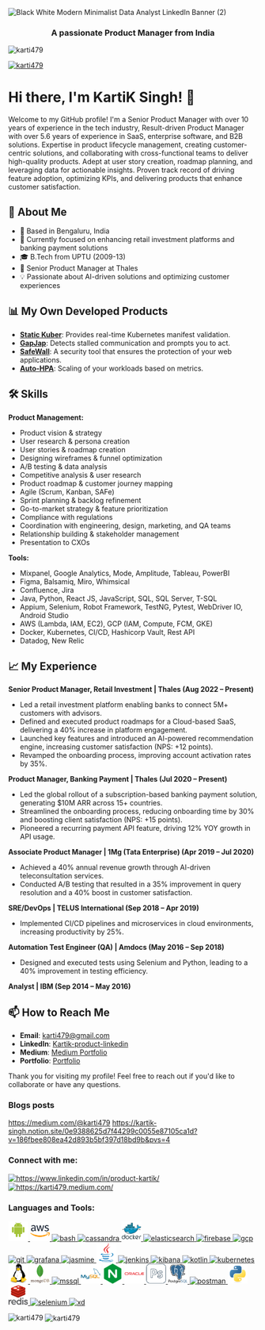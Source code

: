 ![Black   White Modern Minimalist Data Analyst LinkedIn Banner (2)](https://github.com/user-attachments/assets/8368247f-626a-4804-b662-4f2c3ebafd78)

<h3 align="center">A passionate Product Manager  from India</h3>

<p align="left"> <img src="https://komarev.com/ghpvc/?username=karti479&label=Profile%20views&color=0e75b6&style=flat" alt="karti479" /> </p>

<p align="left"> <a href="https://github.com/ryo-ma/github-profile-trophy"><img src="https://github-profile-trophy.vercel.app/?username=karti479" alt="karti479" /></a> </p>

# Hi there, I'm KartiK Singh! 👋

Welcome to my GitHub profile! I'm a Senior Product Manager with over 10 years of experience in the tech industry, Result-driven Product Manager with over 5.6 years of experience in SaaS, enterprise software, and B2B solutions. Expertise in product lifecycle management, creating customer-centric solutions, and collaborating with cross-functional teams to deliver high-quality products.
Adept at user story creation, roadmap planning, and leveraging data for actionable insights. Proven track record of driving feature adoption,
optimizing KPIs, and delivering products that enhance customer satisfaction.

## 🚀 About Me

- 📍 Based in Bengaluru, India
- 🌱 Currently focused on enhancing retail investment platforms and banking payment solutions
- 🎓 B.Tech from UPTU (2009-13)
- 💼 Senior Product Manager at Thales
- 💡 Passionate about AI-driven solutions and optimizing customer experiences

## 📊 My Own Developed Products 

- **[Static Kuber](https://marketplace.visualstudio.com/items?itemName=your-username.statickuber)**: Provides real-time Kubernetes manifest validation.
- **[GapJap](https://gapjap.netlify.app/)**: Detects stalled communication and prompts you to act.
- **[SafeWall](https://safewall.netlify.app/)**: A security tool that ensures the protection of your web applications.
- **[Auto-HPA](https://auto-hpa.netlify.app/about/)**: Scaling of your workloads based on metrics.

## 🛠️ Skills

**Product Management:**
- Product vision & strategy
- User research & persona creation
- User stories & roadmap creation
- Designing wireframes & funnel optimization
- A/B testing & data analysis
- Competitive analysis & user research
- Product roadmap & customer journey mapping
- Agile (Scrum, Kanban, SAFe)
- Sprint planning & backlog refinement
- Go-to-market strategy & feature prioritization
- Compliance with regulations
- Coordination with engineering, design, marketing, and QA teams
- Relationship building & stakeholder management
- Presentation to CXOs

**Tools:**
- Mixpanel, Google Analytics, Mode, Amplitude, Tableau, PowerBI
- Figma, Balsamiq, Miro, Whimsical
- Confluence, Jira
- Java, Python, React JS, JavaScript, SQL, SQL Server, T-SQL
- Appium, Selenium, Robot Framework, TestNG, Pytest, WebDriver IO, Android Studio
- AWS (Lambda, IAM, EC2), GCP (IAM, Compute, FCM, GKE)
- Docker, Kubernetes, CI/CD, Hashicorp Vault, Rest API
- Datadog, New Relic

## 📈 My Experience

**Senior Product Manager, Retail Investment | Thales (Aug 2022 – Present)**
- Led a retail investment platform enabling banks to connect 5M+ customers with advisors.
- Defined and executed product roadmaps for a Cloud-based SaaS, delivering a 40% increase in platform engagement.
- Launched key features and introduced an AI-powered recommendation engine, increasing customer satisfaction (NPS: +12 points).
- Revamped the onboarding process, improving account activation rates by 35%.

**Product Manager, Banking Payment | Thales (Jul 2020 – Present)**
- Led the global rollout of a subscription-based banking payment solution, generating $10M ARR across 15+ countries.
- Streamlined the onboarding process, reducing onboarding time by 30% and boosting client satisfaction (NPS: +15 points).
- Pioneered a recurring payment API feature, driving 12% YOY growth in API usage.

**Associate Product Manager | 1Mg (Tata Enterprise) (Apr 2019 – Jul 2020)**
- Achieved a 40% annual revenue growth through AI-driven teleconsultation services.
- Conducted A/B testing that resulted in a 35% improvement in query resolution and a 40% boost in customer satisfaction.

**SRE/DevOps | TELUS International (Sep 2018 – Apr 2019)**
- Implemented CI/CD pipelines and microservices in cloud environments, increasing productivity by 25%.

**Automation Test Engineer (QA) | Amdocs (May 2016 – Sep 2018)**
- Designed and executed tests using Selenium and Python, leading to a 40% improvement in testing efficiency.

**Analyst | IBM (Sep 2014 – May 2016)**

## 📫 How to Reach Me

- **Email**: [karti479@gmail.com](mailto:karti479@gmail.com)
- **LinkedIn**: [Kartik-product-linkedin](https://www.linkedin.com/in/Kartik-product-linkedin/)
- **Medium**: [Medium Portfolio](https://medium.com/@Kartik-product-linkedin)
- **Portfolio**: [Portfolio](https://kartik-singh.notion.site/Hi-I-m-Kartik-7a15bc4a48b34c358650a12646a484ed?pvs=4)

Thank you for visiting my profile! Feel free to reach out if you'd like to collaborate or have any questions.


### Blogs posts
<!-- BLOG-POST-LIST:START --> 
https://medium.com/@karti479
https://kartik-singh.notion.site/0e9388625d7f44299c0055e87105ca1d?v=186fbee808ea42d893b5bf397d18bd9b&pvs=4
<!-- BLOG-POST-LIST:END -->

<h3 align="left">Connect with me:</h3>
<p align="left">
<a href="https://www.linkedin.com/in/product-kartik/" target="blank"><img align="center" src="https://raw.githubusercontent.com/rahuldkjain/github-profile-readme-generator/master/src/images/icons/Social/linked-in-alt.svg" alt="https://www.linkedin.com/in/product-kartik/" height="30" width="40" /></a>
<a href="https://karti479.medium.com/" target="blank"><img align="center" src="https://raw.githubusercontent.com/rahuldkjain/github-profile-readme-generator/master/src/images/icons/Social/medium.svg" alt="https://karti479.medium.com/" height="30" width="40" /></a>
</p>

<h3 align="left">Languages and Tools:</h3>
<p align="left"> <a href="https://developer.android.com" target="_blank"> <img src="https://raw.githubusercontent.com/devicons/devicon/master/icons/android/android-original-wordmark.svg" alt="android" width="40" height="40"/> </a> <a href="https://aws.amazon.com" target="_blank"> <img src="https://raw.githubusercontent.com/devicons/devicon/master/icons/amazonwebservices/amazonwebservices-original-wordmark.svg" alt="aws" width="40" height="40"/> </a> <a href="https://www.gnu.org/software/bash/" target="_blank"> <img src="https://www.vectorlogo.zone/logos/gnu_bash/gnu_bash-icon.svg" alt="bash" width="40" height="40"/> </a> <a href="https://cassandra.apache.org/" target="_blank"> <img src="https://www.vectorlogo.zone/logos/apache_cassandra/apache_cassandra-icon.svg" alt="cassandra" width="40" height="40"/> </a> <a href="https://www.docker.com/" target="_blank"> <img src="https://raw.githubusercontent.com/devicons/devicon/master/icons/docker/docker-original-wordmark.svg" alt="docker" width="40" height="40"/> </a> <a href="https://www.elastic.co" target="_blank"> <img src="https://www.vectorlogo.zone/logos/elastic/elastic-icon.svg" alt="elasticsearch" width="40" height="40"/> </a> <a href="https://firebase.google.com/" target="_blank"> <img src="https://www.vectorlogo.zone/logos/firebase/firebase-icon.svg" alt="firebase" width="40" height="40"/> </a> <a href="https://cloud.google.com" target="_blank"> <img src="https://www.vectorlogo.zone/logos/google_cloud/google_cloud-icon.svg" alt="gcp" width="40" height="40"/> </a> <a href="https://git-scm.com/" target="_blank"> <img src="https://www.vectorlogo.zone/logos/git-scm/git-scm-icon.svg" alt="git" width="40" height="40"/> </a> <a href="https://grafana.com" target="_blank"> <img src="https://www.vectorlogo.zone/logos/grafana/grafana-icon.svg" alt="grafana" width="40" height="40"/> </a> <a href="https://jasmine.github.io/" target="_blank"> <img src="https://www.vectorlogo.zone/logos/jasmine/jasmine-icon.svg" alt="jasmine" width="40" height="40"/> </a> <a href="https://www.java.com" target="_blank"> <img src="https://raw.githubusercontent.com/devicons/devicon/master/icons/java/java-original.svg" alt="java" width="40" height="40"/> </a> <a href="https://www.jenkins.io" target="_blank"> <img src="https://www.vectorlogo.zone/logos/jenkins/jenkins-icon.svg" alt="jenkins" width="40" height="40"/> </a> <a href="https://www.elastic.co/kibana" target="_blank"> <img src="https://www.vectorlogo.zone/logos/elasticco_kibana/elasticco_kibana-icon.svg" alt="kibana" width="40" height="40"/> </a> <a href="https://kotlinlang.org" target="_blank"> <img src="https://www.vectorlogo.zone/logos/kotlinlang/kotlinlang-icon.svg" alt="kotlin" width="40" height="40"/> </a> <a href="https://kubernetes.io" target="_blank"> <img src="https://www.vectorlogo.zone/logos/kubernetes/kubernetes-icon.svg" alt="kubernetes" width="40" height="40"/> </a> <a href="https://www.linux.org/" target="_blank"> <img src="https://raw.githubusercontent.com/devicons/devicon/master/icons/linux/linux-original.svg" alt="linux" width="40" height="40"/> </a> <a href="https://www.mongodb.com/" target="_blank"> <img src="https://raw.githubusercontent.com/devicons/devicon/master/icons/mongodb/mongodb-original-wordmark.svg" alt="mongodb" width="40" height="40"/> </a> <a href="https://www.microsoft.com/en-us/sql-server" target="_blank"> <img src="https://www.svgrepo.com/show/303229/microsoft-sql-server-logo.svg" alt="mssql" width="40" height="40"/> </a> <a href="https://www.mysql.com/" target="_blank"> <img src="https://raw.githubusercontent.com/devicons/devicon/master/icons/mysql/mysql-original-wordmark.svg" alt="mysql" width="40" height="40"/> </a> <a href="https://www.nginx.com" target="_blank"> <img src="https://raw.githubusercontent.com/devicons/devicon/master/icons/nginx/nginx-original.svg" alt="nginx" width="40" height="40"/> </a> <a href="https://www.oracle.com/" target="_blank"> <img src="https://raw.githubusercontent.com/devicons/devicon/master/icons/oracle/oracle-original.svg" alt="oracle" width="40" height="40"/> </a> <a href="https://www.photoshop.com/en" target="_blank"> <img src="https://raw.githubusercontent.com/devicons/devicon/master/icons/photoshop/photoshop-line.svg" alt="photoshop" width="40" height="40"/> </a> <a href="https://www.postgresql.org" target="_blank"> <img src="https://raw.githubusercontent.com/devicons/devicon/master/icons/postgresql/postgresql-original-wordmark.svg" alt="postgresql" width="40" height="40"/> </a> <a href="https://postman.com" target="_blank"> <img src="https://www.vectorlogo.zone/logos/getpostman/getpostman-icon.svg" alt="postman" width="40" height="40"/> </a> <a href="https://www.python.org" target="_blank"> <img src="https://raw.githubusercontent.com/devicons/devicon/master/icons/python/python-original.svg" alt="python" width="40" height="40"/> </a> <a href="https://redis.io" target="_blank"> <img src="https://raw.githubusercontent.com/devicons/devicon/master/icons/redis/redis-original-wordmark.svg" alt="redis" width="40" height="40"/> </a> <a href="https://www.selenium.dev" target="_blank"> <img src="https://raw.githubusercontent.com/detain/svg-logos/780f25886640cef088af994181646db2f6b1a3f8/svg/selenium-logo.svg" alt="selenium" width="40" height="40"/> </a> <a href="https://www.adobe.com/products/xd.html" target="_blank"> <img src="https://cdn.worldvectorlogo.com/logos/adobe-xd.svg" alt="xd" width="40" height="40"/> </a> </p>

<p><img align="left" src="https://github-readme-stats.vercel.app/api/top-langs?username=karti479&show_icons=true&locale=en&layout=compact" alt="karti479" /></p>

<p>&nbsp;<img align="center" src="https://github-readme-stats.vercel.app/api?username=karti479&show_icons=true&locale=en" alt="karti479" /></p>
